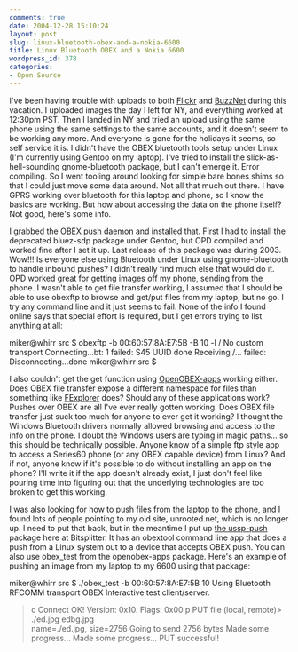```yaml
---
comments: true
date: 2004-12-28 15:10:24
layout: post
slug: linux-bluetooth-obex-and-a-nokia-6600
title: Linux Bluetooth OBEX and a Nokia 6600
wordpress_id: 378
categories:
- Open Source
---
```


I've been having trouble with uploads to both [Flickr](http://www.flickr.com) and [BuzzNet](http://www.buzznet.com) during this vacation. I uploaded images the day I left for NY, and everything worked at 12:30pm PST. Then I landed in NY and tried an upload using the same phone using the same settings to the same accounts, and it doesn't seem to be working any more. And everyone is gone for the holidays it seems, so self service it is. I didn't have the OBEX bluetooth tools setup under Linux (I'm currently using Gentoo on my laptop). I've tried to install the slick-as-hell-sounding gnome-bluetooth package, but I can't emerge it. Error compiling. So I went tooling around looking for simple bare bones shims so that I could just move some data around. Not all that much out there.  I have GPRS working over bluetooth for this laptop and phone, so I know the basics are working. But how about accessing the data on the phone itself? Not good, here's some info.





I grabbed the [OBEX push daemon](http://oss.bdit.de/opd.html) and installed that.  First I had to install the deprecated bluez-sdp package under Gentoo, but OPD compiled and worked fine after I set it up. Last release of this package was during 2003.  Wow!!! Is everyone else using Bluetooth under Linux using gnome-bluetooth to handle inbound pushes? I didn't really find much else that would do it. OPD worked great for getting images off my phone, sending from the phone. I wasn't able to get file transfer working, I assumed that I should be able to use obexftp to browse and get/put files from my laptop, but no go. I try any command line and it just seems to fail. None of the info I found online says that special effort is required, but I get errors trying to list anything at all:





> 
miker@whirr src $ obexftp -b 00:60:57:8A:E7:5B -B 10 -l /
No custom transport
Connecting...bt: 1
failed: S45 UUID
done
Receiving /... failed: 
Disconnecting...done
miker@whirr src $ 






I also couldn't get the get function using [OpenOBEX-apps](http://prdownloads.sourceforge.net/openobex/openobex-apps-1.0.0.tar.gz) working either. Does OBEX file transfer expose a different namespace for files than something like [FExplorer](http://www.newlc.com/article.php3?id_article=70) does? Should any of these applications work? Pushes over OBEX are all I've ever really gotten working. Does OBEX file transfer just suck too much for anyone to ever get it working? I thought the Windows Bluetooth drivers normally allowed browsing and access to the info on the phone. I doubt the Windows users are typing in magic paths... so this should be technically possible. Anyone know of a simple ftp style app to access a Series60 phone (or any OBEX capable device) from Linux?  And if not, anyone know if it's possible to do without installing an app on the phone? I'll write it if the app doesn't already exist, I just don't feel like pouring time into figuring out that the underlying technologies are too broken to get this working.





I was also looking for how to push files from the laptop to the phone, and I found lots of people pointing to my old site, unrooted.net, which is no longer up. I need to put that back, but in the meantime I put up [the ussp-push](http://www.bitsplitter.net/projects/ussp-push-0.2.tgz) package here at Bitsplitter. It has an obextool command line app that does a push from a Linux system out to a device that accepts OBEX push. You can also use obex_test from the openobex-apps package. Here's an example of pushing an image from my laptop to my 6600 using that package:





> 
miker@whirr src $ ./obex_test -b 00:60:57:8A:E7:5B 10
Using Bluetooth RFCOMM transport
OBEX Interactive test client/server.
> c
Connect OK!
Version: 0x10. Flags: 0x00
> p
PUT file (local, remote)> ./ed.jpg edbg.jpg     
name=./ed.jpg, size=2756
Going to send 2756 bytes
Made some progress...
Made some progress...
PUT successful!
>

